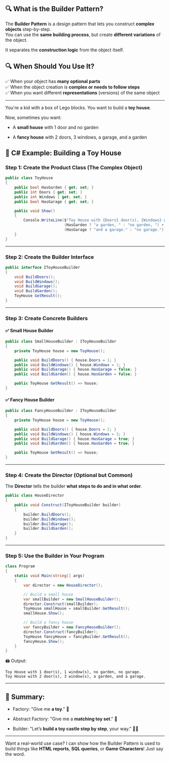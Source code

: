 ## 🔍 What is the Builder Pattern?

The **Builder Pattern** is a design pattern that lets you construct **complex objects** step-by-step.  
You can use the **same building process**, but create **different variations** of the object.

It separates the **construction logic** from the object itself.

## 🔍 When Should You Use It?

✅ When your object has **many optional parts**  
✅ When the object creation is **complex or needs to follow steps**  
✅ When you want different **representations** (versions) of the same object

---

You're a kid with a box of Lego blocks. You want to build a **toy house**.

Now, sometimes you want:

- A **small house** with 1 door and no garden
    
- A **fancy house** with 2 doors, 3 windows, a garage, and a garden

## 🧱 C# Example: Building a Toy House

### Step 1: Create the Product Class (The Complex Object)

```csharp
public class ToyHouse
{
    public bool HasGarden { get; set; }
    public int Doors { get; set; }
    public int Windows { get; set; }
    public bool HasGarage { get; set; }

    public void Show()
    {
        Console.WriteLine($"Toy House with {Doors} door(s), {Windows} window(s), " +
                          (HasGarden ? "a garden, " : "no garden, ") +
                          (HasGarage ? "and a garage." : "no garage."));
    }
}
```

---

### Step 2: Create the Builder Interface

```csharp
public interface IToyHouseBuilder
{
    void BuildDoors();
    void BuildWindows();
    void BuildGarage();
    void BuildGarden();
    ToyHouse GetResult();
}
```

---

### Step 3: Create Concrete Builders

#### ✅ Small House Builder

```csharp
public class SmallHouseBuilder : IToyHouseBuilder
{
    private ToyHouse house = new ToyHouse();

    public void BuildDoors() { house.Doors = 1; }
    public void BuildWindows() { house.Windows = 1; }
    public void BuildGarage() { house.HasGarage = false; }
    public void BuildGarden() { house.HasGarden = false; }

    public ToyHouse GetResult() => house;
}
```

#### ✅ Fancy House Builder

```csharp
public class FancyHouseBuilder : IToyHouseBuilder
{
    private ToyHouse house = new ToyHouse();

    public void BuildDoors() { house.Doors = 2; }
    public void BuildWindows() { house.Windows = 3; }
    public void BuildGarage() { house.HasGarage = true; }
    public void BuildGarden() { house.HasGarden = true; }

    public ToyHouse GetResult() => house;
}
```

---

### Step 4: Create the Director (Optional but Common)

The **Director** tells the builder **what steps to do and in what order**.

```csharp
public class HouseDirector
{
    public void Construct(IToyHouseBuilder builder)
    {
        builder.BuildDoors();
        builder.BuildWindows();
        builder.BuildGarage();
        builder.BuildGarden();
    }
}
```

---

### Step 5: Use the Builder in Your Program

```csharp
class Program
{
    static void Main(string[] args)
    {
        var director = new HouseDirector();

        // Build a small house
        var smallBuilder = new SmallHouseBuilder();
        director.Construct(smallBuilder);
        ToyHouse smallHouse = smallBuilder.GetResult();
        smallHouse.Show();

        // Build a fancy house
        var fancyBuilder = new FancyHouseBuilder();
        director.Construct(fancyBuilder);
        ToyHouse fancyHouse = fancyBuilder.GetResult();
        fancyHouse.Show();
    }
}
```

🖨️ Output:

```
Toy House with 1 door(s), 1 window(s), no garden, no garage.
Toy House with 2 door(s), 3 window(s), a garden, and a garage.
```

---

## 🎁 Summary:

- Factory: "Give me **a toy**." 🎲
    
- Abstract Factory: "Give me a **matching toy set**." 🎁
    
- Builder: "Let’s **build a toy castle step by step**, your way." 🧱🏰
    

---

Want a real-world use case? I can show how the Builder Pattern is used to build things like **HTML reports**, **SQL queries**, or **Game Characters**! Just say the word.